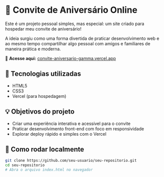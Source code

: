 # 🎉 Convite de Aniversário Online

Este é um projeto pessoal simples, mas especial: um site criado para hospedar meu convite de aniversário!

A ideia surgiu como uma forma divertida de praticar desenvolvimento web e ao mesmo tempo compartilhar algo pessoal com amigos e familiares de maneira prática e moderna.

🔗 **Acesse aqui:** [convite-aniversario-gamma.vercel.app](https://convite-aniversario-gamma.vercel.app/)

## 🚀 Tecnologias utilizadas

- HTML5
- CSS3
- Vercel (para hospedagem)

## 💡 Objetivos do projeto

- Criar uma experiência interativa e acessível para o convite
- Praticar desenvolvimento front-end com foco em responsividade
- Explorar deploy rápido e simples com o Vercel


## 📂 Como rodar localmente

```bash
git clone https://github.com/seu-usuario/seu-repositorio.git
cd seu-repositorio
# Abra o arquivo index.html no navegador
